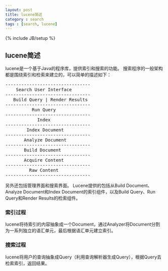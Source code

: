 ```yaml
---
layout: post
title: lucene简述
category : search
tags : [search, lucene]
---
```

{% include JB/setup %}


## lucene简述
lucene是一个基于Java的程序库，提供索引和搜索的功能。
搜索程序的一般架构都是围绕索引和检索来建立的，可以简单的描述如下：
<pre>
--------------------------------
    Search User Interface
--------------------------------
   Build Query | Render Results
--------------------------------
          Run Query
--------------------------------
            Index
--------------------------------
        Index Document
--------------------------------
       Analyze Document
--------------------------------
       Build Document
--------------------------------
       Acquire Content
--------------------------------
         Raw Content
--------------------------------
</pre>

另外还包括管理界面和搜索界面。
Lucene提供的包括从Build Document、Analyze Document和Index Document的索引组件，以及Build Query、Run Query和Render Results的检索组件。
### 索引过程
lucene将待索引的内容抽象成一个Document，通过Analyzer将Document分割为一系列独立的语汇单元，最后根据语汇单元建立索引。
### 搜索过程
lucene将用户的查询抽象成Query（利用查询解析器生成Query），根据Query去检索索引，返回结果。
